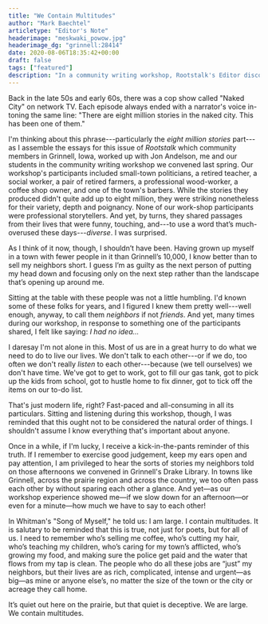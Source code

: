 ```yaml
---
title: "We Contain Multitudes"
author: "Mark Baechtel"
articletype: "Editor's Note"
headerimage: "meskwaki_powow.jpg"
headerimage_dg: "grinnell:28414"
date: 2020-08-06T18:35:42+00:00
draft: false
tags: ["featured"]
description: "In a community writing workshop, Rootstalk's Editor discovered a small town's true diversity."
---
```


Back  in  the  late  50s  and  early  60s,  there  was  a  cop show called "Naked City" on network TV. Each  episode  always  ended  with  a  narrator's  voice  in-toning the same line: "There are eight million stories in the naked city. This has been one of them."

I'm  thinking  about  this  phrase---particularly  the  *eight  million  stories* part---as  I  assemble  the  essays  for  this  issue  of  *Rootstalk* which  community  members  in  Grinnell, Iowa, worked up with Jon Andelson, me and our  students  in  the  community  writing  workshop  we  convened  last  spring.  Our  workshop's  participants  included small-town politicians, a retired teacher, a social worker, a pair of retired farmers, a professional wood-worker, a coffee shop owner, and one of the town's barbers.  While  the  stories  they  produced  didn't  quite  add  up  to  eight  million,  they  were  striking  nonetheless  for  their variety, depth and poignancy. None of our work-shop  participants  were  professional  storytellers.  And  yet,  by  turns,  they  shared  passages  from  their  lives  that  were  funny,  touching,  and---to  use  a  word  that’s  much-overused these days---*diverse*. I was surprised.

As I think of it now, though, I shouldn’t have been. Having grown up myself in a town with fewer people in it than Grinnell’s 10,000, I know better than to sell my neighbors short. I guess I’m as guilty as the next person of putting my head down and focusing only on the next step rather than the landscape that’s opening up around me.

Sitting at the table with these people was not a little humbling. I'd  known some of these folks for years, and I  figured  I  knew  them  pretty  well---well  enough,  anyway, to call them *neighbors* if not *friends*. And yet, many times  during  our  workshop,  in  response  to  something  one  of  the  participants  shared,  I  felt  like  saying:  *I  had  no idea...*

I daresay I'm not alone in this. Most of us are in a great hurry to do what we need to do to live our lives. We don't talk to each other---or if we do, too often we don't really *listen* to each other---because  (we  tell  ourselves) we don't have time. We've got to get to work, got to fill our gas tank, got to pick up the kids from school, got to hustle home to fix dinner, got to tick off the items on our to-do list.

That's just modern life, right? Fast-paced and all-consuming in all its particulars. Sitting and listening during this workshop, though, I was reminded that this ought not to be considered the natural order of things. I shouldn't assume I know everything that's important about anyone.

Once in a while, if I'm lucky, I receive a kick-in-the-pants reminder of this truth. If I remember to exercise good judgement, keep my ears open and pay attention, I am privileged to hear the sorts of stories my neighbors told on those afternoons we convened in Grinnell's Drake Library. In towns like Grinnell, across the prairie region and across the country, we too often pass each other by without sparing each other a glance. And yet—as our workshop experience showed me—if we slow down for an afternoon—or even for a minute—how much we have to say to each other!

In Whitman's "Song of Myself," he told us: I am large. I contain multitudes. It is salutary to be reminded that this is true, not just for poets, but for all of us. I need to remember who’s selling me coffee, who’s cutting my hair, who’s teaching my children, who’s caring for my town’s afflicted, who’s growing my food, and making sure the police get paid and the water that flows from my tap is clean. The people who do all these jobs are “just” my neighbors, but their lives are as rich, complicated, intense and urgent—as big—as mine or anyone else’s, no matter the size of the town or the city or acreage they call home.

It’s quiet out here on the prairie, but that quiet is deceptive. We are large. We contain multitudes.
